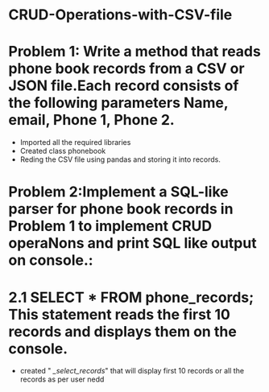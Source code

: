 # CRUD-Operations-with-CSV-file

# Problem 1: Write a method that reads phone book records from a CSV or JSON file.Each record consists of the following parameters Name, email, Phone 1, Phone 2.
- Imported all the required libraries
- Created class phonebook
- Reding the CSV file using pandas and storing it into records.
# Problem 2:Implement a SQL-like parser for phone book records in Problem 1 to implement CRUD operaNons and print SQL like output on console.:
# 2.1 SELECT * FROM phone_records; This statement reads the first 10 records and displays them on the console.
- created " *_select_records*" that will display first 10 records or all the records as per user nedd
